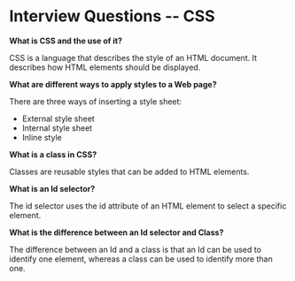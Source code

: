 Interview Questions -- CSS
=========================

**What is CSS and the use of it?**

CSS is a language that describes the style of an HTML document. It describes how HTML elements should be displayed.

**What are different ways to apply styles to a Web page?**

There are three ways of inserting a style sheet:

-   External style sheet
-   Internal style sheet
-   Inline style

**What is a class in CSS?**

Classes are reusable styles that can be added to HTML elements.

**What is an Id selector?**

The id selector uses the id attribute of an HTML element to select a specific element.

**What is the difference between an Id selector and Class?**

The difference between an Id and a class is that an Id can be used to identify one element, whereas a class can be used to identify more than one.
